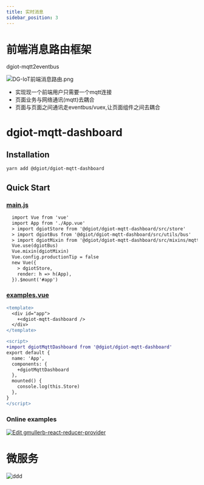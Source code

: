 ```yaml
---
title: 实时消息
sidebar_position: 3
---
```


# 前端消息路由框架
 dgiot-mqtt2eventbus

![DG-IoT前端消息路由.png](http://dgiot-1253666439.cos.ap-shanghai-fsi.myqcloud.com/shuwa_tech/zh/frontend/web/msg_route/DG-IoT%E5%89%8D%E7%AB%AF%E6%B6%88%E6%81%AF%E8%B7%AF%E7%94%B1.png)

+ 实现现一个前端用户只需要一个mqtt连接
+ 页面业务与网络通讯(mqtt)去耦合
+ 页面与页面之间通讯走eventbus/vuex,让页面组件之间去耦合


# dgiot-mqtt-dashboard
## Installation

```bash
yarn add @dgiot/dgiot-mqtt-dashboard
```

## Quick Start

### [main.js](https://github.com/dgiot/dgiot-Component-example/blob/master/src/main.js)
```diff
  import Vue from 'vue'
  import App from './App.vue'
  > import dgiotStore from '@dgiot/dgiot-mqtt-dashboard/src/store'
  > import dgiotBus from '@dgiot/dgiot-mqtt-dashboard/src/utils/bus'
  > import dgiotMixin from '@dgiot/dgiot-mqtt-dashboard/src/mixins/mqtt'
  Vue.use(dgiotBus)
  Vue.mixin(dgiotMixin)
  Vue.config.productionTip = false
  new Vue({
    > dgiotStore,
    render: h => h(App),
  }).$mount('#app')
```

### [examples.vue](https://github.com/dgiot/dgiot-Component-example/blob/master/src/App.vue)
  ```diff
  <template>
    <div id="app">
      +<dgiot-mqtt-dashboard />
    </div>
  </template>

  <script>
  +import dgiotMqttDashboard from '@dgiot/dgiot-mqtt-dashboard'
  export default {
    name: 'App',
    components: {
      +dgiotMqttDashboard
    },
    mounted() {
      console.log(this.Store)
    },
  }
  </script>
  ```
### Online examples

[![Edit gmullerb-react-reducer-provider](https://codesandbox.io/static/img/play-codesandbox.svg)](https://codesandbox.io/s/github/dgiot/dgiot-mqtt-dashboard)


# 微服务

![ddd](http://dgiot-1253666439.cos.ap-shanghai-fsi.myqcloud.com/shuwa_tech/zh/frontend/web/%E5%BE%AE%E6%9C%8D%E5%8A%A1%E6%9E%B6%E6%9E%84%E5%9B%BE_02.png)
